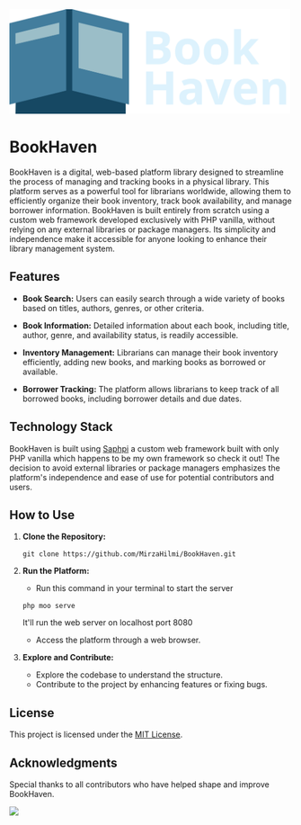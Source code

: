 <img src="public/assets/logo1.png" alt="BookHaven Logo" width="500" />  
  

# BookHaven

BookHaven is a digital, web-based platform library designed to streamline the process of managing and tracking books in a physical library. This platform serves as a powerful tool for librarians worldwide, allowing them to efficiently organize their book inventory, track book availability, and manage borrower information. BookHaven is built entirely from scratch using a custom web framework developed exclusively with PHP vanilla, without relying on any external libraries or package managers. Its simplicity and independence make it accessible for anyone looking to enhance their library management system.

## Features

- **Book Search:** Users can easily search through a wide variety of books based on titles, authors, genres, or other criteria.

- **Book Information:** Detailed information about each book, including title, author, genre, and availability status, is readily accessible.

- **Inventory Management:** Librarians can manage their book inventory efficiently, adding new books, and marking books as borrowed or available.

- **Borrower Tracking:** The platform allows librarians to keep track of all borrowed books, including borrower details and due dates.

## Technology Stack

BookHaven is built using [Saphpi](https://github.com/MirzaHilmi/Saphpi) a custom web framework built with only PHP vanilla which happens to be my own framework so check it out! The decision to avoid external libraries or package managers emphasizes the platform's independence and ease of use for potential contributors and users.

## How to Use

1. **Clone the Repository:**
   ```
   git clone https://github.com/MirzaHilmi/BookHaven.git
   ```

2. **Run the Platform:**
   - Run this command in your terminal to start the server
   ```shell
   php moo serve
   ```
   It'll run the web server on localhost port 8080
   - Access the platform through a web browser.

3. **Explore and Contribute:**
   - Explore the codebase to understand the structure.
   - Contribute to the project by enhancing features or fixing bugs.

## License

This project is licensed under the [MIT License](LICENSE).

## Acknowledgments

Special thanks to all contributors who have helped shape and improve BookHaven.  

<a href="https://github.com/MirzaHilmi/BookHaven/graphs/contributors">
  <img src="https://contrib.rocks/image?repo=MirzaHilmi/BookHaven" />
</a>
